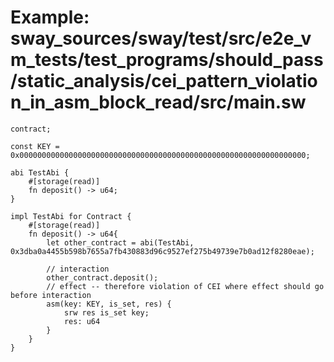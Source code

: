 # Example: sway_sources/sway/test/src/e2e_vm_tests/test_programs/should_pass/static_analysis/cei_pattern_violation_in_asm_block_read/src/main.sw

```sway
contract;

const KEY = 0x0000000000000000000000000000000000000000000000000000000000000000;

abi TestAbi {
    #[storage(read)]
    fn deposit() -> u64;
}

impl TestAbi for Contract {
    #[storage(read)]
    fn deposit() -> u64{
        let other_contract = abi(TestAbi, 0x3dba0a4455b598b7655a7fb430883d96c9527ef275b49739e7b0ad12f8280eae);

        // interaction
        other_contract.deposit();
        // effect -- therefore violation of CEI where effect should go before interaction
        asm(key: KEY, is_set, res) {
            srw res is_set key;
            res: u64
        }
    }
}

```
